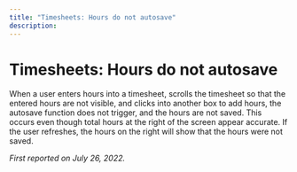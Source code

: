 ```yaml
---
title: "Timesheets: Hours do not autosave"
description: 
---
```


# Timesheets: Hours do not autosave

When a user enters hours into a timesheet, scrolls the timesheet so that the entered hours are not visible, and clicks into another box to add hours, the autosave function does not trigger, and the hours are not saved. This occurs even though total hours at the right of the screen appear accurate. If the user refreshes, the hours on the right will show that the hours were not saved.

_First reported on July 26, 2022._

